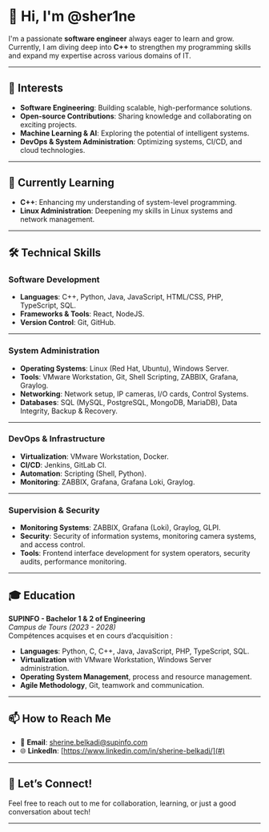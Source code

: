 # 👋 **Hi, I'm @sher1ne**  
I'm a passionate **software engineer** always eager to learn and grow. Currently, I am diving deep into **C++** to strengthen my programming skills and expand my expertise across various domains of IT.

---

## 👀 **Interests**
- **Software Engineering**: Building scalable, high-performance solutions.
- **Open-source Contributions**: Sharing knowledge and collaborating on exciting projects.
- **Machine Learning & AI**: Exploring the potential of intelligent systems.
- **DevOps & System Administration**: Optimizing systems, CI/CD, and cloud technologies.

---

## 🌱 **Currently Learning**
- **C++**: Enhancing my understanding of system-level programming.
- **Linux Administration**: Deepening my skills in Linux systems and network management.

---

## 🛠️ **Technical Skills**

### **Software Development**
- **Languages**: C++, Python, Java, JavaScript, HTML/CSS, PHP, TypeScript, SQL.
- **Frameworks & Tools**: React, NodeJS.
- **Version Control**: Git, GitHub.

---

### **System Administration**
- **Operating Systems**: Linux (Red Hat, Ubuntu), Windows Server.
- **Tools**: VMware Workstation, Git, Shell Scripting, ZABBIX, Grafana, Graylog.
- **Networking**: Network setup, IP cameras, I/O cards, Control Systems.
- **Databases**: SQL (MySQL, PostgreSQL, MongoDB, MariaDB), Data Integrity, Backup & Recovery.

---

### **DevOps & Infrastructure**
- **Virtualization**: VMware Workstation, Docker.
- **CI/CD**: Jenkins, GitLab CI.
- **Automation**: Scripting (Shell, Python).
- **Monitoring**: ZABBIX, Grafana, Grafana Loki, Graylog.

---

### **Supervision & Security**
- **Monitoring Systems**: ZABBIX, Grafana (Loki), Graylog, GLPI.
- **Security**: Security of information systems, monitoring camera systems, and access control.
- **Tools**: Frontend interface development for system operators, security audits, performance monitoring.

---

## 🎓 **Education**

**SUPINFO - Bachelor 1 & 2 of Engineering**  
*Campus de Tours (2023 - 2028)*  
Compétences acquises et en cours d’acquisition :
- **Languages**: Python, C, C++, Java, JavaScript, PHP, TypeScript, SQL.
- **Virtualization** with VMware Workstation, Windows Server administration.
- **Operating System Management**, process and resource management.
- **Agile Methodology**, Git, teamwork and communication.

---

## 📫 **How to Reach Me**
- 📧 **Email**: [sherine.belkadi@supinfo.com](mailto:sherine.belkadi@supinfo.com)
- 🌐 **LinkedIn**: [https://www.linkedin.com/in/sherine-belkadi/](#) 

---

## 💬 **Let’s Connect!**
Feel free to reach out to me for collaboration, learning, or just a good conversation about tech!

---

